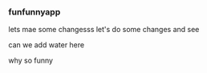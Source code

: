 ### funfunnyapp

lets mae some changesss
let's do some changes and see

can we add water here

why so funny

